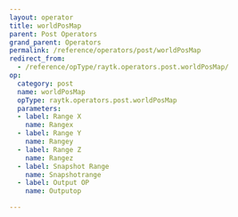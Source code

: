 ```yaml
---
layout: operator
title: worldPosMap
parent: Post Operators
grand_parent: Operators
permalink: /reference/operators/post/worldPosMap
redirect_from:
  - /reference/opType/raytk.operators.post.worldPosMap/
op:
  category: post
  name: worldPosMap
  opType: raytk.operators.post.worldPosMap
  parameters:
  - label: Range X
    name: Rangex
  - label: Range Y
    name: Rangey
  - label: Range Z
    name: Rangez
  - label: Snapshot Range
    name: Snapshotrange
  - label: Output OP
    name: Outputop

---
```

